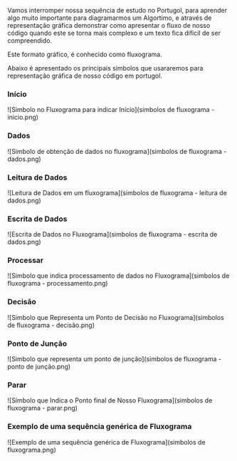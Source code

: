 Vamos interromper nossa sequência de estudo no Portugol, para aprender algo muito importante para diagramarmos um Algortimo, e através de representação gráfica demonstrar como apresentar o fluxo de nosso código quando este se torna mais complexo e um texto fica dificil de ser compreendido.

Este formato gráfico, é conhecido como fluxograma.

Abaixo é apresentado os principais simbolos que usararemos para representação gráfica de nosso código em portugol.

### Início
![Simbolo no Fluxograma para indicar Início](simbolos de fluxograma - inicio.png)
### Dados
![Simbolo de obtenção de dados no fluxograma](simbolos de fluxograma - dados.png)
### Leitura de Dados
![Leitura de Dados em um fluxograma](simbolos de fluxograma - leitura de dados.png)
### Escrita de Dados
![Escrita de Dados no Fluxograma](simbolos de fluxograma - escrita de dados.png)
### Processar
![Simbolo que indica processamento de dados no Fluxograma](simbolos de fluxograma - processamento.png)
### Decisão
![Simbolo que Representa um Ponto de Decisão no Fluxograma](simbolos de fluxograma - decisão.png)
### Ponto de Junção
![Simbolo que representa um ponto de junção](simbolos de fluxograma - ponto de junção.png)
### Parar
![Símbolo que Indica o Ponto final de Nosso Fluxograma](simbolos de fluxograma - parar.png)

### Exemplo de uma sequência genérica de Fluxograma
![Exemplo de uma sequência genérica de Fluxograma](simbolos de fluxograma.png)